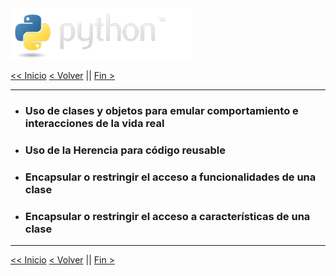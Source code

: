 <img src="../assets/img/python-logo.png" />

[<< Inicio](./README.md) [< Volver](./inheritance.md) || [Fin >](./README.md)

---

- ### Uso de clases y objetos para emular comportamiento e interacciones de la vida real

- ### Uso de la Herencia para código reusable

- ### Encapsular o restringir el acceso a funcionalidades de una clase

- ### Encapsular o restringir el acceso a características de una clase

---

[<< Inicio](./README.md) [< Volver](./inheritance.md) || [Fin >](./README.md)
